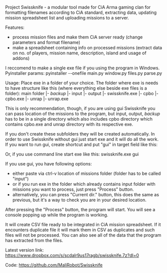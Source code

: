 Project Swissknife - a modular tool made for CiA Arma gaming clan for formatting filenames according to CiA standard, extracting data, updating mission spreadsheet list and uploading missions to a server.

Features: 
- process mission files and make them CiA server ready (change parameters and format filename)
- make a spreadsheet containing info on processed missions (extract data on no. of players, mission name, description, island and usage of addons)

I reccomend to make a single exe file if you using the program in Windows. Pyinstaller params: pyinstaller --onefile main.py window.py files.py parse.py

Usage:
Place exe in a folder of your choice. The folder where exe is needs to have structure like this (where everything else beside exe files is a folder):
main folder 
|- _backup_ 
|- input
|- output
|- swissknife.exe
|- cpbo
   |- cpbo.exe
|- unrap
   |- unrap.exe

This is only recommendation, though, if you are using gui Swissknife you can pass location of the missions to the program, but input, output, _backup_ has to be in a single directory which also includes cpbo directory which contains cpbo.exe and unrap directory with its respective exe.

If you don't create these subfolders they will be created automatically.
In order to use Swissknife without gui just start exe and it will do all the work.
If you want to run gui, create shortcut and put "gui" in target field like this:



Or, if you use command line start exe like this: swissknife.exe gui


If you use gui, you have following options:
- either paste via ctrl-v location of missions folder (folder has to be called "input")
- or if you run exe in the folder which already contains input folder with missions you want to process, just press "Process" button. 
- alternatively, you can press "Current dir." button, this does the same as previous, but it's a way to check you are in your desired location. 


After pressing the "Process" button, the program will start. You will see a console popping up while the program is working.


It will create CSV file ready to be integrated in CiA mission spreadsheet. If it encounters duplicate file it will mark them in CSV as duplicates and such files will not be processed. You can also see all of the data that the program has extracted from the files. 

Latest version link:
https://www.dropbox.com/s/scdalr9us17ragb/swissknife.7z?dl=0

Code:
https://github.com/MaliRobot/Swissknife 



